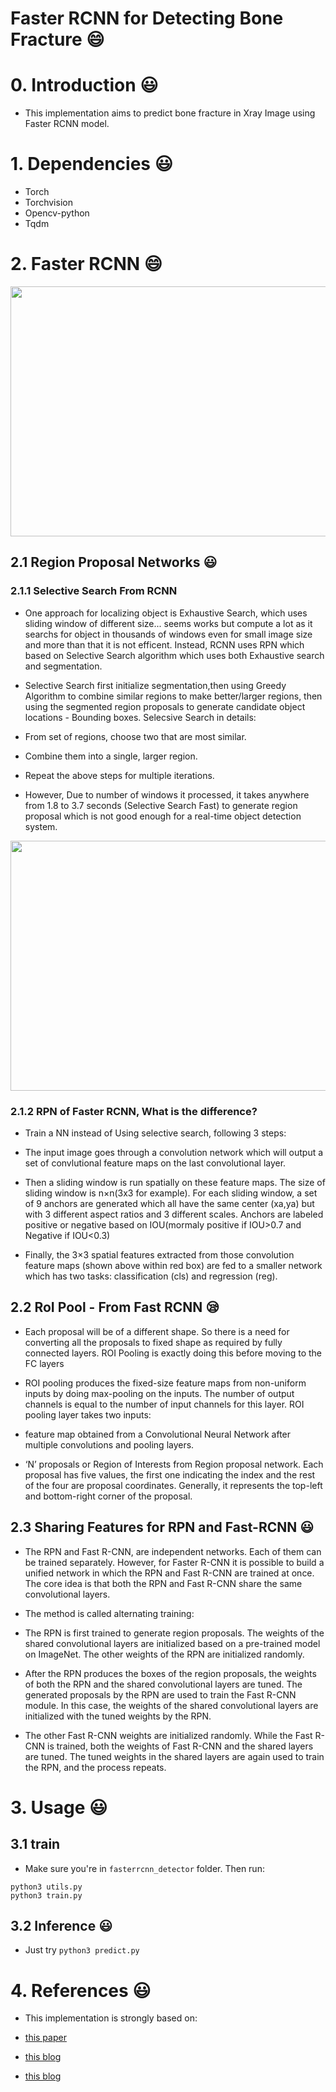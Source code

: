 Faster RCNN for Detecting Bone Fracture :smile:
=====


# 0. Introduction :smiley:

- This implementation aims to predict bone fracture in Xray Image using Faster RCNN model.

# 1. Dependencies :smiley:

- Torch
- Torchvision
- Opencv-python
- Tqdm

# 2. Faster RCNN :smile:

<img src="https://i.stack.imgur.com/RUJ2b.png" width="800" height="400">

## 2.1 Region Proposal Networks :smiley:

### 2.1.1 Selective Search From RCNN

- One approach for localizing object is Exhaustive Search, which uses sliding window of different size... seems works but compute a lot as it searchs for object in thousands of windows even for small image size and more than that it is not efficent. Instead, RCNN uses RPN which based on Selective Search algorithm which uses both Exhaustive search and segmentation.

- Selective Search first initialize segmentation,then using Greedy Algorithm to combine similar regions to make better/larger regions, then using the segmented region proposals to generate candidate object locations - Bounding boxes. Selecsive Search in details:

 - From set of regions, choose two that are most similar.
 - Combine them into a single, larger region.
 - Repeat the above steps for multiple iterations.

- However, Due to number of windows it processed, it takes anywhere from 1.8 to 3.7 seconds (Selective Search Fast) to generate region proposal which is not good enough for a real-time object detection system.


<img src="https://arthurdouillard.com/figures/selective_search1.png" width="800" height="400">

### 2.1.2 RPN of Faster RCNN, What is the difference?

- Train a NN instead of Using selective search, following 3 steps:

 - The input image goes through a convolution network which will output a set of convlutional feature maps on the last convolutional layer.
 - Then a sliding window is run spatially on these feature maps. The size of sliding window is  n×n(3x3 for example). For each sliding window, a set of 9 anchors are generated which all have the same center  (xa,ya)  but with 3 different aspect ratios and 3 different scales. Anchors are labeled positive or negative based on IOU(mormaly positive if IOU>0.7 and Negative if IOU<0.3)
 - Finally, the  3×3  spatial features extracted from those convolution feature maps (shown above within red box) are fed to a smaller network which has two tasks: classification (cls) and regression (reg). 

## 2.2 RoI Pool - From Fast RCNN :sleepy:

- Each proposal will be of a different shape. So there is a need for converting all the proposals to fixed shape as required by fully connected layers. ROI Pooling is exactly doing this before moving to the FC layers

- ROI pooling produces the fixed-size feature maps from non-uniform inputs by doing max-pooling on the inputs. The number of output channels is equal to the number of input channels for this layer. ROI pooling layer takes two inputs:
 - feature map obtained from a Convolutional Neural Network after multiple convolutions and pooling layers.
 - ‘N’ proposals or Region of Interests from Region proposal network. Each proposal has five values, the first one indicating the index and the rest of the four are proposal coordinates. Generally, it represents the top-left and bottom-right corner of the proposal.


## 2.3 Sharing Features for RPN and Fast-RCNN :smiley:

- The RPN and Fast R-CNN, are independent networks. Each of them can be trained separately. However, for Faster R-CNN it is possible to build a unified network in which the RPN and Fast R-CNN are trained at once. The core idea is that both the RPN and Fast R-CNN share the same convolutional layers.

- The method is called alternating training:
 - The RPN is first trained to generate region proposals. The weights of the shared convolutional layers are initialized based on a pre-trained model on ImageNet. The other weights of the RPN are initialized randomly. 
 - After the RPN produces the boxes of the region proposals, the weights of both the RPN and the shared convolutional layers are tuned. The generated proposals by the RPN are used to train the Fast R-CNN module. In this case, the weights of the shared convolutional layers are initialized with the tuned weights by the RPN. 
 - The other Fast R-CNN weights are initialized randomly. While the Fast R-CNN is trained, both the weights of Fast R-CNN and the shared layers are tuned. The tuned weights in the shared layers are again used to train the RPN, and the process repeats.



# 3. Usage :smiley:

## 3.1 train

- Make sure you're in `fasterrcnn_detector` folder. Then run:

```
python3 utils.py
python3 train.py

```

## 3.2 Inference :smiley:

- Just try `python3 predict.py`


# 4. References :smiley:

- This implementation is strongly based on:  

 - [this paper](https://arxiv.org/pdf/1506.01497.pdf)
 - [this blog](https://www.quora.com/How-does-RPN-work-on-the-Faster-R-CNN?no_redirect=1)
 - [this blog](https://towardsdatascience.com/region-of-interest-pooling-f7c637f409af)